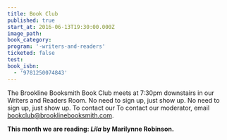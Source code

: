 ```yaml
---
title: Book Club
published: true
start_at: 2016-06-13T19:30:00.000Z
image_path:
book_category:
program: '-writers-and-readers'
ticketed: false
test:
book_isbn:
  - '9781250074843'
---
```



The Brookline Booksmith Book Club meets at 7:30pm downstairs in our Writers and Readers Room. No need to sign up, just show up. No need to sign up, just show up. To contact our To contact our moderator, email bookclub@brooklinebooksmith.com.

**This month we are reading:&nbsp;*Lila* by Marilynne Robinson.**